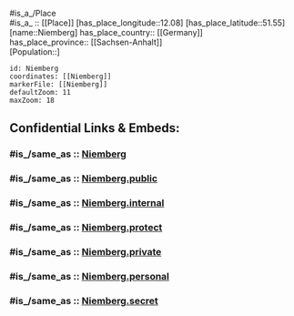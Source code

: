 ﻿---
confidential: public
isDeleted: false
location:
- 51.55
- 12.08
mapmarker: city
mapzoom:
- 7
- 12
SpocWebEntityId: 32910
tags:
- geo/City
type: City
---

#is_a_/Place  
#is_a_ :: [[Place]] 
[has_place_longitude::12.08] 
[has_place_latitude::51.55] 
[name::Niemberg] 
has_place_country:: [[Germany]]  
has_place_province:: [[Sachsen-Anhalt]]  
[Population::] 



```leaflet
id: Niemberg
coordinates: [[Niemberg]] 
markerFile: [[Niemberg]] 
defaultZoom: 11 
maxZoom: 18
```


## Confidential Links & Embeds: 

### #is_/same_as :: [Niemberg](/_Standards/Earth/Continent/Europe/Europe~Central/Germany/Germany~East/Sachsen-Anhalt/counties~SA/Saalekreis/cities~Saalekreis/Landsberg/City/Niemberg.md) 

### #is_/same_as :: [Niemberg.public](/_public/Earth/Continent/Europe/Europe~Central/Germany/Germany~East/Sachsen-Anhalt/counties~SA/Saalekreis/cities~Saalekreis/Landsberg/City/Niemberg.public.md) 

### #is_/same_as :: [Niemberg.internal](/_internal/Earth/Continent/Europe/Europe~Central/Germany/Germany~East/Sachsen-Anhalt/counties~SA/Saalekreis/cities~Saalekreis/Landsberg/City/Niemberg.internal.md) 

### #is_/same_as :: [Niemberg.protect](/_protect/Earth/Continent/Europe/Europe~Central/Germany/Germany~East/Sachsen-Anhalt/counties~SA/Saalekreis/cities~Saalekreis/Landsberg/City/Niemberg.protect.md) 

### #is_/same_as :: [Niemberg.private](/_private/Earth/Continent/Europe/Europe~Central/Germany/Germany~East/Sachsen-Anhalt/counties~SA/Saalekreis/cities~Saalekreis/Landsberg/City/Niemberg.private.md) 

### #is_/same_as :: [Niemberg.personal](/_personal/Earth/Continent/Europe/Europe~Central/Germany/Germany~East/Sachsen-Anhalt/counties~SA/Saalekreis/cities~Saalekreis/Landsberg/City/Niemberg.personal.md) 

### #is_/same_as :: [Niemberg.secret](/_secret/Earth/Continent/Europe/Europe~Central/Germany/Germany~East/Sachsen-Anhalt/counties~SA/Saalekreis/cities~Saalekreis/Landsberg/City/Niemberg.secret.md)

